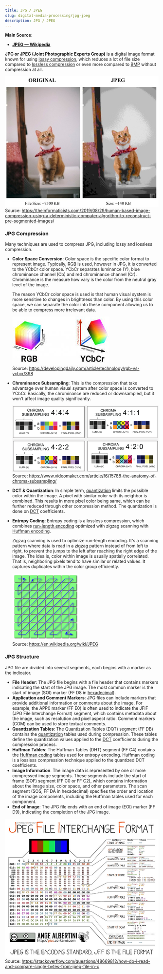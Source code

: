 ```yaml
---
title: JPG / JPEG
slug: digital-media-processing/jpg-jpeg
description: JPG / JPEG
---
```


**Main Source:**

- **[JPEG — Wikipedia](https://en.wikipedia.org/wiki/JPEG)**

**JPG or JPEG (Joint Photographic Experts Group)** is a digital image format known for using [lossy compression](/digital-signal-processing/compression#lossy-compression), which reduces a lot of file size compared to [lossless compression](/digital-signal-processing/compression#lossy-compression) or even more compared to [BMP](/digital-media-processing/bmp) without compression at all.

![Comparison between original and compressed JPG image](./jpg-comparison.png)  
Source: https://theinformaticists.com/2019/08/29/human-based-image-compression-using-a-deterministic-computer-algorithm-to-reconstruct-pre-segmented-images/

### JPG Compression

Many techniques are used to compress JPG, including lossy and lossless compression.

- **Color Space Conversion**: Color space is the specific color format to represent image. Typically, RGB is used, however in JPG, it is converted to the YCbCr color space. YCbCr separates luminance (Y), blue chrominance channel (Cb) and red chrominance channel (Cr). Chrominance is the measure how vary is the color from the neutral gray level of the image.

  The reason YCbCr color space is used is that human visual system is more sensitive to changes in brightness than color. By using this color space, we can separate the color into these component allowing us to be able to compress more irrelevant data.

  ![RGB vs YCbCr comparison](./rgb-ycbcr.jpeg)  
  Source: https://developingdaily.com/article/technology/rgb-vs-ycbcr/398

- **Chrominance Subsampling**: This is the compression that take advantage over human visual system after color space is converted to YCbCr. Basically, the chrominance are reduced or downsampled, but it won't affect image quality significantly.

  ![Comparison between chrominance subsampling method](./chrominance-subsampling.png)  
  Source: https://www.videomaker.com/article/f6/15788-the-anatomy-of-chroma-subsampling/

- **DCT & Quantization**: In simple term, [quantization](/digital-signal-processing/quantization) limits the possible color within the image. A pixel with similar color with its neighbor is combined. This results in more pixel color being same, which can be further reduced through other compression method. The quantization is done on [DCT](/digital-signal-processing/discrete-cosine-transform) coefficients.
- **Entropy Coding**: Entropy coding is a lossless compression, which combines [run-length encoding](/digital-signal-processing/compression#run-length-encoding-rle) optimized with zigzag scanning with [Huffman encoding](/digital-signal-processing/compression#huffman-encoding).

  Zigzag scanning is used to optimize run-length encoding. It's a scanning pattern where data is read in a zigzag pattern instead of from left to right, to prevent the jumps to the left after reaching the right edge of the image. The idea is, color within image is usually spatially correlated. That is, neighboring pixels tend to have similar or related values. It captures duplicates within the color group efficiently.

  ![Zigzag scanning](./zigzag-scanning.png)  
  Source: https://en.wikipedia.org/wiki/JPEG

### JPG Structure

JPG file are divided into several segments, each begins with a marker as the indicator.

- **File Header**: The JPG file begins with a file header that contains markers indicating the start of the JPG image. The most common marker is the start of image (SOI) marker (FF D8 in [hexadecimal](/computer-and-programming-fundamentals/number-system#hexadecimal)).
- **Application and Comment Markers**: JPG files can include markers that provide additional information or comments about the image. For example, the APP0 marker (FF E0) is often used to indicate the JFIF (JPG File Interchange Format) segment, which contains metadata about the image, such as resolution and pixel aspect ratio. Comment markers (COM) can be used to store textual comments.
- **Quantization Tables**: The Quantization Tables (DQT) segment (FF DB) contains the [quantization](/digital-signal-processing/quantization) tables used during compression. These tables define the quantization values applied to the [DCT](/digital-signal-processing/discrete-cosine-transform) coefficients during the compression process.
- **Huffman Tables**: The Huffman Tables (DHT) segment (FF C4) contains the [Huffman coding](/digital-signal-processing/compression#huffman-encoding) tables used for entropy encoding. Huffman coding is a lossless compression technique applied to the quantized DCT coefficients.
- **Image Information**: The image data is represented by one or more compressed image segments. These segments include the start of frame (SOF) segment (FF C0 or FF C2), which contains information about the image size, color space, and other parameters. The scan segment (SOS, FF DA in hexadecimal) specifies the order and location of the image components, including the Huffman tables used for each component.
- **End of Image**: The JPG file ends with an end of image (EOI) marker (FF D9), indicating the completion of the JPG image.

![JPG content](./jpg-content.jpg)  
Source: https://stackoverflow.com/questions/48669812/how-do-i-read-and-compare-single-bytes-from-jpeg-file-in-c
